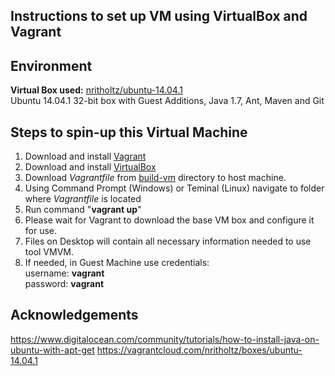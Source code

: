 Instructions to set up VM using VirtualBox and Vagrant
------

Environment
------
__Virtual Box used:__ [nritholtz/ubuntu-14.04.1](https://vagrantcloud.com/nritholtz/boxes/ubuntu-14.04.1)  
Ubuntu 14.04.1 32-bit box with Guest Additions, Java 1.7, Ant, Maven and Git


Steps to spin-up this Virtual Machine
------

1. Download and install [Vagrant](https://www.vagrantup.com/)
2. Download and install [VirtualBox](https://www.virtualbox.org/wiki/Downloads)
3. Download _Vagrantfile_ from [build-vm](https://github.com/SoftwareEngineeringToolDemos/ICSE-2014-VMVM/tree/master/build-vm) directory to host machine.
4. Using Command Prompt (Windows) or Teminal (Linux) navigate to folder where _Vagrantfile_ is located
5. Run command "__vagrant up__"
6. Please wait for Vagrant to download the base VM box and configure it for use.
7. Files on Desktop will contain all necessary information needed to use tool VMVM.
8. If needed, in Guest Machine use credentials:  
username: __vagrant__  
password: __vagrant__



Acknowledgements
-----
https://www.digitalocean.com/community/tutorials/how-to-install-java-on-ubuntu-with-apt-get
https://vagrantcloud.com/nritholtz/boxes/ubuntu-14.04.1


